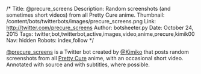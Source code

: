 /*
Title: @precure_screens
Description: Random screenshots (and sometimes short videos) from all Pretty Cure anime.
Thumbnail: /content/bots/twitterbots/images/precure_screens.png
Link: http://twitter.com/precure_screens
Author: botsheeter.py
Date: October 24, 2015
Tags: twitter,bot,twitterbot,active,images,video,anime,precure,kimik00
Nav: hidden
Robots: index,follow
*/

[@precure_screens](https://twitter.com/precure_screens) is a Twitter bot created by [@Kimiko](https://twitter.com/Kimik00) that posts random screenshots from all [Pretty Cure](https://en.wikipedia.org/wiki/Pretty_Cure) anime, with an occasional short video. Annotated with source and with subtitles, where possible.
